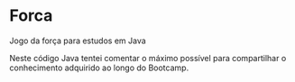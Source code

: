 # Forca
Jogo da força para estudos em Java

Neste código Java tentei comentar o máximo possível para compartilhar o conhecimento adquirido ao longo do Bootcamp.
